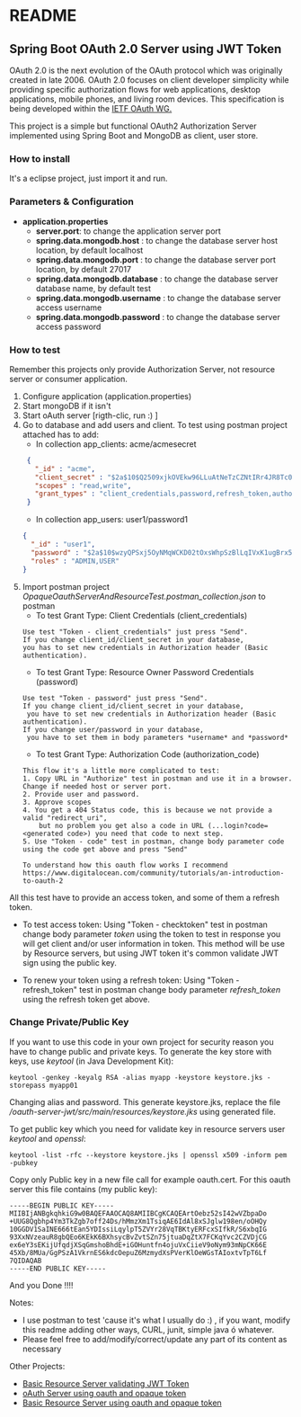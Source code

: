 # README

## Spring Boot OAuth 2.0 Server using JWT Token

OAuth 2.0 is the next evolution of the OAuth protocol which was originally created in late 2006. OAuth 2.0 focuses on client developer simplicity while providing specific authorization flows for web applications, desktop applications, mobile phones, and living room devices. This specification is being developed within the [IETF OAuth WG.](https://www.ietf.org/mailman/listinfo/oauth)

This project is a simple but functional OAuth2 Authorization Server implemented using Spring Boot and MongoDB as client, user store. 

### How to install
It's a eclipse project, just import it and run.

### Parameters & Configuration
* **application.properties**
  * **server.port**: to change the application server port
  * **spring.data.mongodb.host** : to change the database server host location, by default localhost
  * **spring.data.mongodb.port** : to change the database server port location, by default 27017
  * **spring.data.mongodb.database** : to change the database server database name, by default test
  * **spring.data.mongodb.username** : to change the database server access username
  * **spring.data.mongodb.password** : to change the database server access password

### How to test

Remember this projects only provide Authorization Server, not resource server or consumer application.

1. Configure application (application.properties)
2. Start mongoDB if it isn't
3. Start oAuth server [rigth-clic, run  :) ]
4. Go to database and add users and client. To test using postman project attached has to add:
   * In collection app_clients:  acme/acmesecret
   ```json
    {
      "_id" : "acme",
      "client_secret" : "$2a$10$Q2509xjkOVEkw96LLuAtNeTzCZNtIRr4JR8Tc0IykmPYS//046uHa",
      "scopes" : "read,write",
      "grant_types" : "client_credentials,password,refresh_token,authorization_code"
    }
    ```
   * In collection app_users:  user1/password1
    ```json
    {
      "_id" : "user1",
      "password" : "$2a$10$wzyQPSxj5OyNMqWCKD02tOxsWhpSzBlLqIVxK1ugBrx5iGtKJufsG",
      "roles" : "ADMIN,USER"
    }
    ```
5. Import postman project *OpaqueOauthServerAndResourceTest.postman_collection.json* to postman
   * To test Grant Type: Client Credentials (client_credentials)
   ```
   Use test "Token - client_credentials" just press "Send". 
   If you change client_id/client_secret in your database, 
   you has to set new credentials in Authorization header (Basic authentication). 
   ```
   * To test Grant Type: Resource Owner Password Credentials (password)
   ```
   Use test "Token - password" just press "Send". 
   If you change client_id/client_secret in your database, 
    you have to set new credentials in Authorization header (Basic authentication).
   If you change user/password in your database,
    you have to set them in body parameters *username* and *password*
   ```
   * To test Grant Type: Authorization Code (authorization_code)
   ```
   This flow it's a little more complicated to test:
   1. Copy URL in "Authorize" test in postman and use it in a browser. Change if needed host or server port.
   2. Provide user and password.
   3. Approve scopes
   4. You get a 404 Status code, this is because we not provide a valid "redirect_uri", 
       but no problem you get also a code in URL (...login?code=<generated code>) you need that code to next step.
   5. Use "Token - code" test in postman, change body parameter code using the code get above and press "Send"
   
   To understand how this oauth flow works I recommend 
   https://www.digitalocean.com/community/tutorials/an-introduction-to-oauth-2
   
   ```
All this test have to provide an access token, and some of them a refresh token.

* To test access token: Using "Token - checktoken" test in postman change body parameter *token* using the token to test in response you will get client and/or user information in token. This method will be use by Resource servers, but using JWT token it's common validate JWT sign using the public key.

* To renew your token using a refresh token: Using "Token - refresh_token" test in postman change body parameter *refresh_token* using the refresh token get above.

### Change Private/Public Key

If you want to use this code in your own project for security reason you have to change public and private keys.
To generate the key store with keys, use *keytool* (in Java Development Kit):
```
keytool -genkey -keyalg RSA -alias myapp -keystore keystore.jks -storepass myapp01
```
Changing alias and password.
This generate keystore.jks, replace the file */oauth-server-jwt/src/main/resources/keystore.jks* using generated file. 

To get public key which you need for validate key in resource servers user *keytool* and *openssl*:
```
keytool -list -rfc --keystore keystore.jks | openssl x509 -inform pem -pubkey
```
Copy only Public key in a new file call for example oauth.cert. For this oauth server this file contains (my public key):
```
-----BEGIN PUBLIC KEY-----
MIIBIjANBgkqhkiG9w0BAQEFAAOCAQ8AMIIBCgKCAQEArtOebz52sI42wVZbpaDo
+UUG8Qgbhp4Ym3TkZgb7off24Ds/hMmzXm1TsiqAE6IdAl8xSJglw198en/oOHQy
10GGDV1SaINE666tEan5YDIssiLqylpT5ZVYr28VqTBKtyERFcxSIfkR/S6xbqIG
93XxNVzeauR8gbQEo6KEkK6BXhsycBvZvtSZn75jtuaDqZtX7FCKqYvc2CZVDjCG
ex6eY3sEKijUfqdjXSqGmshoBhdE+iGOHuntfn4ojuVxCiieV9oNym93mNpCK66E
45Xb/8MUa/GgPSzA1VkrnES6kdcOepuZ6MzmydXsPVerKlOeWGsTAIoxtvTpT6Lf
7QIDAQAB
-----END PUBLIC KEY-----
```

And you Done !!!!

Notes:
- I use postman to test 'cause it's what I usually do :) , if you want, modify this readme adding other ways, CURL, junit, simple java ó whatever.
- Please feel free to add/modify/correct/update any part of its content as necessary

Other Projects:
- [Basic Resource Server validating JWT Token](https://github.com/mariocuellar1/basic-resource-server-jwt)
- [oAuth Server using oauth and opaque token](https://github.com/mariocuellar1/oauth-server-opaque)
- [Basic Resource Server using oauth and opaque token](https://github.com/mariocuellar1/basic-resource-server-opaque)

   
   
